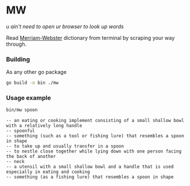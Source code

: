 # MW

*u ain't need to open ur browser to look up words*

Read [Merriam-Webster](http://merriam-webster.com) dictionary from terminal by scraping your way through.

### Building
As any other go package
```sh
go build -o bin ./mw
```

### Usage example

```sh
bin/mw spoon
```
```
-- an eating or cooking implement consisting of a small shallow bowl with a relatively long handle
-- spoonful
-- something (such as a tool or fishing lure) that resembles a spoon in shape
-- to take up and usually transfer in a spoon
-- to nestle close together while lying down with one person facing the back of another
-- neck
-- a utensil with a small shallow bowl and a handle that is used especially in eating and cooking
-- something (as a fishing lure) that resembles a spoon in shape
```


